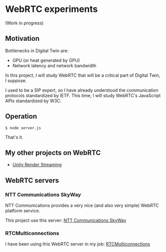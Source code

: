 # WebRTC experiments

(Work in progress)

## Motivation

Bottlenecks in Digital Twin are:
- GPU (or heat generated by GPU)
- Network latency and network bandwidth

In this project, I will study WebRTC that will be a critical part of Digital Twin, I suppose.

I used to be a SIP expert, so I have already understood the communication protocols standardized by IETF. This time, I will study WebRTC's JavaScript APIs standardized by W3C.

## Operation

```
$ node server.js
```

That's it.

## My other projects on WebRTC

- [Unity Render Streaming](https://github.com/araobp/unity-excavator/blob/master/doc/RenderStreaming.md)

## WebRTC servers

### NTT Communications SkyWay

NTT Communications provides a very nice (and also very simple) WebRTC platform service.

This project use this server: [NTT Communications SkyWay](https://webrtc.ecl.ntt.com/en/)

### RTCMulticonnections

I have been using this WebRTC server in my job: [RTCMulticonnections](https://github.com/muaz-khan/RTCMultiConnection)
